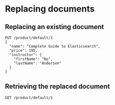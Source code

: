 # Replacing documents

## Replacing an existing document

```
PUT /product/default/1
{
  "name": "Complete Guide to Elasticsearch",
  "price": 195,
  "instructor": {
    "firstName": "Bo",
    "lastName": "Andersen"
  }
}
```

## Retrieving the replaced document

```
GET /product/default/1
```